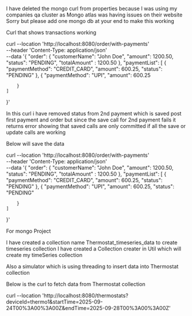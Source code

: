 I have deleted the mongo curl from properties because I was using my companies qa cluster as Mongo atlas was having issues
on their website
Sorry but please add one mongo db at your end to make this working

Curl that shows transactions working

curl --location 'http://localhost:8080/order/with-payments' \
--header 'Content-Type: application/json' \
--data '{
    "order": {
        "customerName": "John Doe",
        "amount": 1200.50,
        "status": "PENDING",
        "totalAmount" : 1200.50
    },
    "paymentList": [
        {
            "paymentMethod": "CREDIT_CARD",
            "amount": 600.25,
            "status": "PENDING"
        },
        {
            "paymentMethod": "UPI",
            "amount": 600.25

        }
    ]
}'

In this curl i have removed status from 2nd payment which is saved post first payment and order but
since the save call for 2nd payment fails it returns error showing that saved calls are only committed if
all the save or update calls are working

Below will save the data

curl --location 'http://localhost:8080/order/with-payments' \
--header 'Content-Type: application/json' \
--data '{
    "order": {
        "customerName": "John Doe",
        "amount": 1200.50,
        "status": "PENDING",
        "totalAmount" : 1200.50
    },
    "paymentList": [
        {
            "paymentMethod": "CREDIT_CARD",
            "amount": 600.25,
            "status": "PENDING"
        },
        {
            "paymentMethod": "UPI",
            "amount": 600.25,
            "status": "PENDING"

        }
    ]
}'



For mongo Project

I have created a collection name Thermostat_timeseries_data
to create timeseries collection I have created a Collection creater in Util which will create my timeSeries collection

Also a simulator which is using threading to insert data into Thermostat collection

Below is the curl to fetch data from Thermostat collection

curl --location 'http://localhost:8080/thermostats?deviceId=thermo1&startTime=2025-09-24T00%3A00%3A00Z&endTime=2025-09-28T00%3A00%3A00Z'



